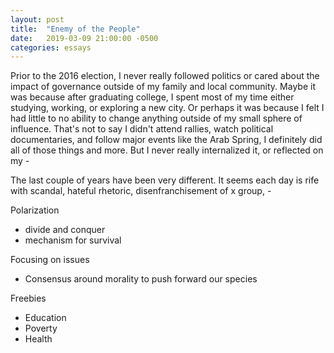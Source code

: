 ```yaml
---
layout: post
title:  "Enemy of the People"
date:   2019-03-09 21:00:00 -0500
categories: essays
---
```


Prior to the 2016 election, I never really followed politics or cared about the impact of governance outside of my family and local community. Maybe it was because after graduating college, I spent most of my time either studying, working, or exploring a new city. Or perhaps it was because I felt I had little to no ability to change anything outside of my small sphere of influence. That's not to say I didn't attend rallies, watch political documentaries, and follow major events like the Arab Spring, I definitely did all of those things and more. But I never really internalized it, or reflected on my -

The last couple of years have been very different. It seems each day is rife with scandal, hateful rhetoric, disenfranchisement of x group, -

Polarization
- divide and conquer
- mechanism for survival

Focusing on issues
- Consensus around morality to push forward our species

Freebies
- Education
- Poverty
- Health
